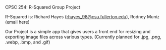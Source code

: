 CPSC 254: R-Squared Group Project

R-Squared is:
	Richard Hayes (rhayes_98@csu.fullerton.edu), Rodney Muniz (email here)
	
Our Project is a simple app that gives users a front end for resizing and exporting image files across various types. (Currently planned for .jpg, .png, .webp, .bmp, and .gif)
